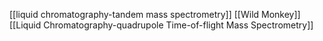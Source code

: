 [[liquid chromatography-tandem mass spectrometry]]
[[Wild Monkey]]
[[Liquid Chromatography-quadrupole Time-of-flight Mass Spectrometry]]
